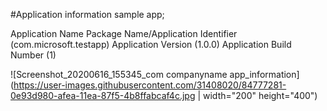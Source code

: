 #Application information sample app;


Application Name
Package Name/Application Identifier (com.microsoft.testapp)
Application Version (1.0.0)
Application Build Number (1)

![Screenshot_20200616_155345_com companyname app_information](https://user-images.githubusercontent.com/31408020/84777281-0e93d980-afea-11ea-87f5-4b8ffabcaf4c.jpg | width="200" height="400") 

